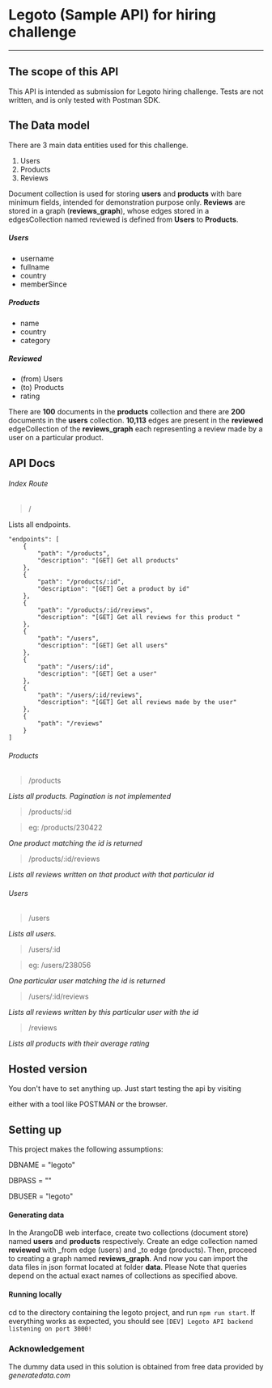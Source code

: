 # Legoto (Sample API) for hiring challenge

----
## The scope of this API
This API is intended as submission for Legoto hiring challenge. Tests are not written, and is only tested with Postman SDK.

## The Data model
There are 3 main data entities used for this challenge.

1. Users
2. Products
3. Reviews

Document collection is used for storing **users** and **products** with bare minimum fields, intended for demonstration purpose only. **Reviews** are stored in a graph (**reviews_graph**), whose edges stored in a edgesCollection named reviewed is defined from **Users** to **Products**.

##### Users

- username
- fullname
- country
- memberSince

##### Products
- name
- country
- category

##### Reviewed
- (from) Users
- (to) Products
- rating

There are **100** documents in the **products** collection and there are **200** documents in the **users** collection.
**10,113** edges are present in the **reviewed** edgeCollection of the **reviews_graph** each representing a review made by a user on a particular product.

## API Docs
###### Index Route
> /


Lists all endpoints.


    "endpoints": [
        {
            "path": "/products",
            "description": "[GET] Get all products"
        },
        {
            "path": "/products/:id",
            "description": "[GET] Get a product by id"
        },
        {
            "path": "/products/:id/reviews",
            "description": "[GET] Get all reviews for this product "
        },
        {
            "path": "/users",
            "description": "[GET] Get all users"
        },
        {
            "path": "/users/:id",
            "description": "[GET] Get a user"
        },
        {
            "path": "/users/:id/reviews",
            "description": "[GET] Get all reviews made by the user"
        },
        {
            "path": "/reviews"
        }
    ]

###### Products
> /products

*Lists all products. Pagination is not implemented*

> /products/:id

> eg: /products/230422

*One product matching the id is returned*
> /products/:id/reviews


*Lists all reviews written on that product with that particular id*

###### Users
> /users

*Lists all users.*

> /users/:id

> eg: /users/238056

*One particular user matching the id is returned*
> /users/:id/reviews


*Lists all reviews written by this particular user  with the id*

> /reviews


*Lists all products with their average rating*

## Hosted version
You don't have to set anything up. Just start testing the api by visiting

either with a tool like POSTMAN or the browser.

## Setting up
This project makes the following assumptions:


DBNAME = "legoto"

DBPASS = ""

DBUSER = "legoto"

#### Generating data
In the ArangoDB web interface, create two collections (document store) named **users** and **products** respectively. Create an edge collection named **reviewed** with _from edge (users) and _to edge (products). Then, proceed to creating a graph named **reviews_graph**.
And now you can import the data files in json format located at folder **data**.
Please Note that queries depend on the actual exact names of collections as specified above.

#### Running locally
cd to the directory containing the legoto project, and run `npm run start`. If everything works as expected, you should see
`[DEV] Legoto API backend listening on port 3000!
`


### Acknowledgement
The dummy data used in this solution is obtained from free data provided by *generatedata.com*
